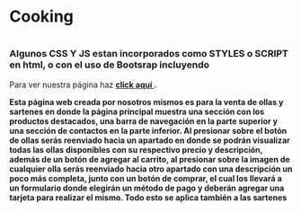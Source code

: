 <h1>Cooking<h1>
<h3>Algunos CSS Y JS estan incorporados como STYLES o SCRIPT en html, o con el uso de Bootsrap incluyendo </h3>

 Para ver nuestra página haz <b>[click aquí ](https://nazareno-gauchat.github.io/Proyectofinalfullstack.github.io/).<b>
 
Esta página web creada por nosotros mismos es para la venta de ollas y sartenes en donde la página principal muestra una sección con los productos destacados, una barra de navegación en la parte superior y una sección de contactos en la parte inferior. 
Al presionar sobre el botón de ollas serás reenviado hacia un apartado en donde se podrán visualizar todas las ollas disponibles con su respectivo precio y descripción, además de un botón de agregar al carrito, al presionar sobre la imagen de cualquier olla serás reenviado hacia otro apartado con una descripción un poco más completa, junto con un botón de comprar, el cual los llevará a un formulario donde elegirán un método de pago y deberán agregar una tarjeta para realizar el mismo. Todo esto se aplica también a las sartenes
